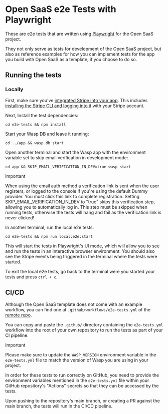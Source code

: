 # Open SaaS e2e Tests with Playwright

These are e2e tests that are written using [Playwright](https://playwright.dev/) for the Open SaaS project. 

They not only serve as tests for development of the Open SaaS project, but also as reference examples for how you can implement tests for the app you build with Open SaaS as a template, if you choose to do so.

## Running the tests
### Locally
First, make sure you've [integrated Stripe into your app](https://docs.opensaas.sh/guides/stripe-integration/). This includes  [installing the Stripe CLI and logging into it](https://docs.opensaas.sh/guides/stripe-testing/) with your Stripe account.

Next, Install the test dependencies:
```shell
cd e2e-tests && npm install
```

Start your Wasp DB and leave it running:
```shell
cd ../app && wasp db start
```

Open another terminal and start the Wasp app with the environment variable set to skip email verification in development mode:
```shell
cd app && SKIP_EMAIL_VERIFICATION_IN_DEV=true wasp start
```

> [!IMPORTANT]  
> When using the email auth method a verification link is sent when the user registers, or logged to the console if you're using the default Dummy provider. You must click this link to complete registration. Setting SKIP_EMAIL_VERIFICATION_IN_DEV to "true" skips this verification step, allowing you to automatically log in. This step must be skipped when running tests, otherwise the tests will hang and fail as the verification link is never clicked!

In another terminal, run the local e2e tests:
```shell
cd e2e-tests && npm run local:e2e:start
```

This will start the tests in Playwright's UI mode, which will allow you to see and run the tests in an interactive browser environment. You should also see the Stripe events being triggered in the terminal where the tests were started.

To exit the local e2e tests, go back to the terminal were you started your tests and press `ctrl + c`.

## CI/CD

Although the Open SaaS template does not come with an example workflow, you can find one at `.github/workflows/e2e-tests.yml` of the [remote repo](https://github.com/wasp-lang/open-saas).

You can copy and paste the `.github/` directory containing the `e2e-tests.yml` workflow into the root of your own repository to run the tests as part of your CI pipeline.

> [!IMPORTANT]  
> Please make sure to update the `WASP_VERSION` environment variable in the `e2e-tests.yml` file to match the version of Wasp you are using in your project.

In order for these tests to run correctly on GitHub, you need to provide the environment variables mentioned in the `e2e-tests.yml` file within your GitHub repository's "Actions" secrets so that they can be accessed by the tests.

Upon pushing to the repository's main branch, or creating a PR against the main branch, the tests will run in the CI/CD pipeline.
